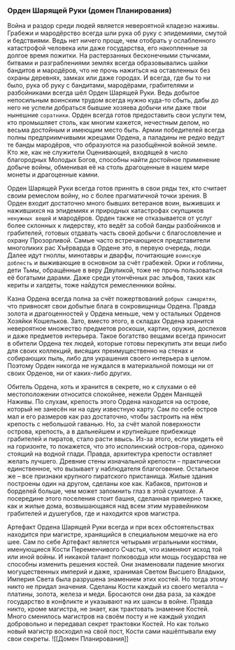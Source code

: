 ###  Орден Шарящей Руки (домен Планирования)

Война и раздор среди людей является невероятной кладезю наживы. Грабежи и мародёрство всегда шли рука об руку с эпидемиями, смутой и бедствиями. Ведь нет ничего проще, чем отобрать у ослабленного катастрофой человека или даже государства, его накопленные за долгое время пожитки. На растерзанных бесконечными стычками, битвами и разграблениями землях всегда образовывались шайки бандитов и мародёров, что не прочь нажиться на оставленных без охраны деревнях, замках или даже городах. И всегда, где бы то ни было, рука об руку с бандитами, мародёрами, грабителями и разбойниками всегда шёл Орден Шарящей Руки. Ведь добытое непосильным воинским трудом всегда нужно куда-то сбыть, дабы до него не успели добраться бывшие хозяева добычи или даже твои нынешние `соратники`. Орден всегда готов предоставить свои услуги тем, кто промышляет столь, как многим кажется, нечестным делом, но весьма достойным и имеющим место быть. Армии победителей всегда полны предприимчивыми жрецами Ордена, а паладины не редко ведут те банды мародёров, что образуются на разобщённой войной земле. Кто же, как не служители Оценивающей, входящей в число благородных Молодых Богов, способны найти достойное применение добыче войны, обменивая её на столь драгоценные в нашем мире монеты и драгоценные камни.

Орден Шарящей Руки всегда готов принять в свои ряды тех, кто считает своим ремеслом войну, но с более прагматичной точки зрения. В Орден входит достаточно много бывших ветеранов воин, выживших и нажившихся на эпидемиях и природных катастрофах скупщиков `ненужных вещей` и мародёров. Орден также не отказывается от услуг более склонных к лидерству, кто ведёт за собой банды разбойников и грабителей, готовых отдавать часть своей добычи с благословление и охрану Прозорливой. Самые часто встречающиеся представители многоликих рас Хъёрварда в Ордене это, в первую очередь, люди. Далее идут гноллы, минотавры и дварфы, почитающие `воинскую доблесть` и выживающие в основном за счёт грабежей. Орки и гоблины, дети Тьмы, обращённые в веру Двуликой, тоже не прочь пользоваться её богатыми дарами. Даже среди утончённых рас эльфов, таких как кериты и халдеты, тоже найдутся ремесленники войны.

Казна Ордена всегда полна за счёт пожертвований `добрых самаритян`, что привносят свои добытые блага в сокровищницы Ордена. Правда золота и драгоценностей у Ордена меньше, чем у остальных Орденов Хозяйки Кошельков. Зато, вместо этого, в складах Ордена хранится невероятное множество предметов роскоши, картин, оружия, доспехов и даже предметов интерьера. Такое богатство вещами всегда приносит в обители Ордена тех людей, которые готовы перекупить эти вещи либо для своих коллекций, висящих преимущественно на стенах и собирающих пыль, либо для украшения своего интерьера в целом. Поэтому Орден никогда не нуждался в материальной помощи ни от своих Орденов, ни от каких-либо других.

Обитель Ордена, хоть и хранится в секрете, но к слухами о её местоположении относится спокойнее, нежели Орден Манящей Наживы. По слухам, крепость этого Ордена находится на острове, который не занесён ни на одну известную карту. Сам по себе остров мал и его размеров как раз достаточно, чтобы застроить на нём крепость с небольшой гаванью. Но, за счёт малой поверхности острова, крепость, а в дальнейшем и крупнейшее прибежище грабителей и пиратов, стало расти ввысь. Из-за этого, если увидеть её на горизонте, то покажется, что это исполинский остров-гора, одиноко стоящий на водной глади. Правда, архитектура крепости оставляет желать лучшего. Древние стены изначальной крепости – практически единственное, что вызывает у наблюдателя благоговение. Остальное же – все признаки крупного пиратского пристанища. Жилые здания построены один на другом, сделаны кое как. Кабаков, притонов и борделей больше, чем может запомнить глаз в этой суматохе. А посередине этого поселения стоит башня, сделанная примерно также, как и жилые дома, возвышающаяся над всем этим муравейником грабителей и душегубов, где и находится кров магистра.

Артефакт Ордена Шарящей Руки всегда и при всех обстоятельствах находится при магистре, хранящийся в специальном мешочке на его шее. Сам по себе Артефакт является четырьмя игральными костями, именующиеся Кости Переменчивого Счастья, что изменяют исход той или иной войны. И никакой талант полководца или мощь государства не способны изменить решения костей. Они знаменовали падение многих могущественных империй и даже, хранимая Светом Высшего Владыки, Империя Света была разрушена знамением этих костей. Но тогда этому никто не придал значения. Сделаны Кости каждый из своего металла – платины, золота, железа и меди. Бросаются они два раза, за каждое государство в конфликте и указывают на их шансы в войне. Правда никто, кроме магистра, не знает, как трактовать знамение Костей. Много сменилось магистров на своём посту и не каждый уходил добровольно и передавал секрет трактовки Костей. Но как только новый магистр восходил на свой пост, Кости сами нашёптывали ему свои секреты.
![[Домен Планирования]]